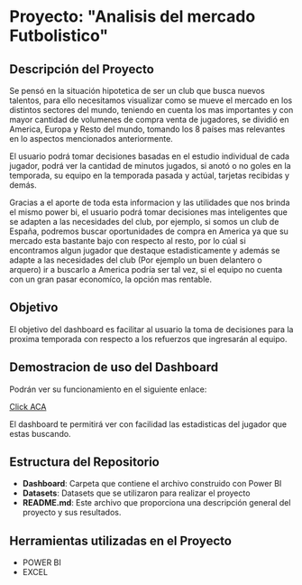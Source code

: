 # Proyecto: "Analisis del mercado Futbolistico"

## Descripción del Proyecto
Se pensó en la situación hipotetica de ser un club que busca nuevos talentos, para ello necesitamos visualizar como se mueve el mercado en los distintos sectores del mundo, teniendo en cuenta los mas importantes y con mayor cantidad de volumenes de compra venta de jugadores, se dividió en America, Europa y Resto del mundo, tomando los 8 países mas relevantes en lo aspectos mencionados anteriormente.<p>
El usuario podrá tomar decisiones basadas en el estudio individual de cada jugador, podrá ver la cantidad de minutos jugados, si anotó o no goles en la temporada, su equipo en la temporada pasada y actúal, tarjetas recibidas y demás. <p>
Gracias a el aporte de toda esta informacion y las utilidades que nos brinda el mismo power bi, el usuario podrá tomar decisiones mas inteligentes que se adapten a las necesidades del club, por ejemplo, si somos un club de España, podremos buscar oportunidades de compra en America ya que su mercado esta bastante bajo con respecto al resto, por lo cúal si encontramos algun jugador que destaque estadisticamente y además se adapte a las necesidades del club (Por ejemplo un buen delantero o arquero) ir a buscarlo a America podría ser tal vez, si el equipo no cuenta con un gran pasar economíco, la opción mas rentable.

## Objetivo
El objetivo del dashboard es facilitar al usuario la toma de decisiones para la proxima temporada con respecto a los refuerzos que ingresarán al equipo.

## Demostracion de uso del Dashboard

Podrán ver su funcionamiento en el siguiente enlace:

[Click ACA](#)

El dashboard te permitirá ver con facilidad las estadisticas del jugador que estas buscando.

## Estructura del Repositorio
- **Dashboard**: Carpeta que contiene el archivo construido con Power BI
- **Datasets**: Datasets que se utilizaron para realizar el proyecto
- **README.md**: Este archivo que proporciona una descripción general del proyecto y sus resultados.

## Herramientas utilizadas en el Proyecto
- POWER BI
- EXCEL
